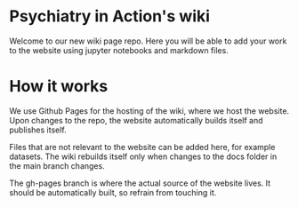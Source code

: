 # Psychiatry in Action's wiki

Welcome to our new wiki page repo. Here you will be able to add your work to the website using jupyter notebooks and markdown files.

# How it works

We use Github Pages for the hosting of the wiki, where we host the website.
Upon changes to the repo, the website automatically builds itself and publishes itself.

Files that are not relevant to the website can be added here, for example datasets. The wiki rebuilds itself only when changes to the docs folder in the main branch changes.

The gh-pages branch is where the actual source of the website lives. It should be automatically built, so refrain from touching it. 
